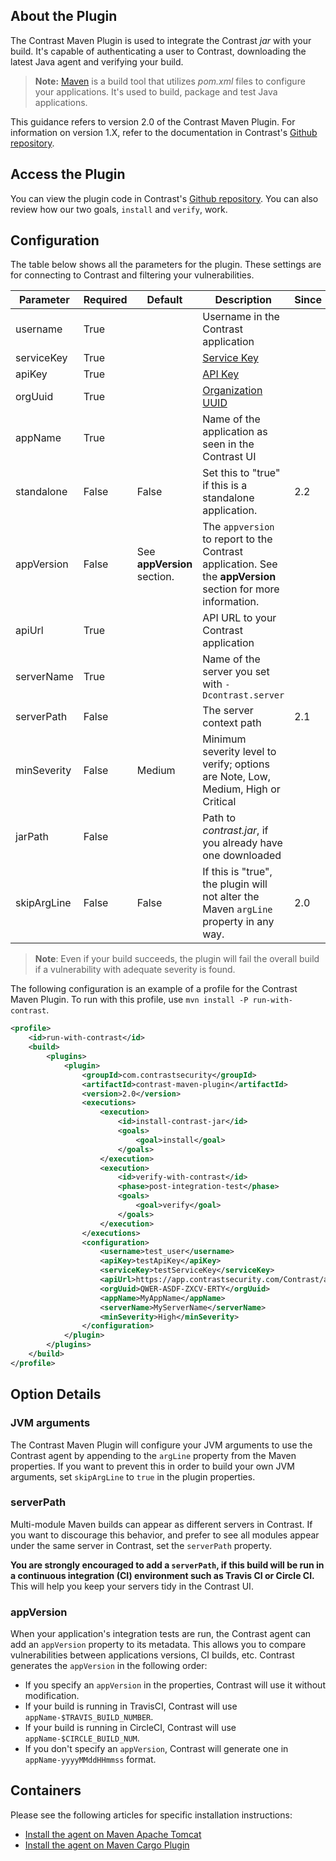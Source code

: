 <!--
title: "Contrast Maven Plugin"
description: "Sample Maven build plugin using the Contrast Java SDK"
tags: "tools Maven SDK Integration Java"
-->

## About the Plugin

The Contrast Maven Plugin is used to integrate the Contrast *jar* with your build. It's capable of authenticating a user to Contrast, downloading the latest Java agent and verifying your build.

> **Note:** [Maven](https://maven.apache.org/) is a build tool that utilizes *pom.xml* files to configure your applications. It's used to build, package and test Java applications.

This guidance refers to version 2.0 of the Contrast Maven Plugin. For information on version 1.X, refer to the documentation in Contrast's [Github repository](https://github.com/Contrast-Security-OSS/contrast-maven-plugin/blob/contrast-maven-plugin-1.4/README.md).

## Access the Plugin

You can view the plugin code in Contrast's [Github repository](https://github.com/Contrast-Security-OSS/contrast-maven-plugin). You can also review how our two goals, `install` and `verify`, work.

<!-- The plugin can be found here on the Maven repository. -->

## Configuration

The table below shows all the parameters for the plugin. These settings are for connecting to Contrast and filtering your vulnerabilities.

| Parameter   | Required | Default    | Description                                                                       | Since |
|-------------|----------|------------|-----------------------------------------------------------------------------------|-------|
| username    | True     |            | Username in the Contrast application                                              |       |
| serviceKey  | True     |            | [Service Key](admin-orgsettings.html#apikey)                                      |       |
| apiKey      | True     |            | [API Key](admin-orgsettings.html#apikey)                                          |       |
| orgUuid     | True     |            | [Organization UUID](admin-orgsettings.html#apikey)                                |       |
| appName     | True     |            | Name of the application as seen in the Contrast UI                                |       |
| standalone  | False    | False      | Set this to "true" if this is a standalone application.                           |    2.2|
| appVersion  | False    | See **appVersion** section. | The `appversion` to report to the Contrast application. See the **appVersion** section for more information.    |       |
| apiUrl      | True     |            | API URL to your Contrast application                                              |       |
| serverName  | True     |            | Name of the server you set with `-Dcontrast.server`                               |       |
| serverPath  | False    |            | The server context path                                                           |    2.1|
| minSeverity | False    | Medium     | Minimum severity level to verify; options are Note, Low, Medium, High or Critical |       |
| jarPath     | False    |            | Path to *contrast.jar*, if you already have one downloaded                        |       |
| skipArgLine | False    | False      | If this is "true", the plugin will not alter the Maven `argLine` property in any way. |    2.0 |

>**Note**: Even if your build succeeds, the plugin will fail the overall build if a vulnerability with adequate severity is found.


The following configuration is an example of a profile for the Contrast Maven Plugin. To run with this profile, use `mvn install -P run-with-contrast`.


```xml
<profile>
    <id>run-with-contrast</id>
    <build>
        <plugins>
            <plugin>
                <groupId>com.contrastsecurity</groupId>
                <artifactId>contrast-maven-plugin</artifactId>
                <version>2.0</version>
                <executions>
                    <execution>
                        <id>install-contrast-jar</id>
                        <goals>
                            <goal>install</goal>
                        </goals>
                    </execution>
                    <execution>
                        <id>verify-with-contrast</id>
                        <phase>post-integration-test</phase>
                        <goals>
                            <goal>verify</goal>
                        </goals>
                    </execution>
                </executions>
                <configuration>
                    <username>test_user</username>
                    <apiKey>testApiKey</apiKey>
                    <serviceKey>testServiceKey</serviceKey>
                    <apiUrl>https://app.contrastsecurity.com/Contrast/api</apiUrl>
                    <orgUuid>QWER-ASDF-ZXCV-ERTY</orgUuid>
                    <appName>MyAppName</appName>
                    <serverName>MyServerName</serverName>
                    <minSeverity>High</minSeverity>
                </configuration>
            </plugin>
        </plugins>
    </build>
</profile>
```

## Option Details

### JVM arguments

The Contrast Maven Plugin will configure your JVM arguments to use the Contrast agent by appending to the `argLine` property from the Maven properties. If you want to prevent this in order to build your own JVM arguments, set `skipArgLine` to `true` in the plugin properties.

### serverPath

Multi-module Maven builds can appear as different servers in Contrast. If you want to discourage this behavior, and prefer to see all modules appear under the same server in Contrast, set the `serverPath` property.

**You are strongly encouraged to add a `serverPath`, if this build will be run in a continuous integration (CI) environment such as Travis CI or Circle CI.** This will help you keep your servers tidy in the Contrast UI. 

### appVersion

When your application's integration tests are run, the Contrast agent can add an `appVersion` property to its metadata. This allows you to compare vulnerabilities between applications versions, CI builds, etc. Contrast generates the `appVersion` in the following order:

* If you specify an `appVersion` in the properties, Contrast will use it without modification.
* If your build is running in TravisCI, Contrast will use `appName-$TRAVIS_BUILD_NUMBER`.
* If your build is running in CircleCI, Contrast will use `appName-$CIRCLE_BUILD_NUM`.
* If you don't specify an `appVersion`, Contrast will generate one in `appName-yyyyMMddHHmmss` format. 

## Containers

Please see the following articles for specific installation instructions:

* [Install the agent on Maven Apache Tomcat](installation-javainstall.html#apache)
* [Install the agent on Maven Cargo Plugin](installation-javainstall.html#cargo)
